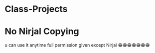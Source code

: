 # Class-Projects
# No Nirjal Copying
u can use it anytime
full permission
given except Nirjal
😁😁😁😁😁😁😁
